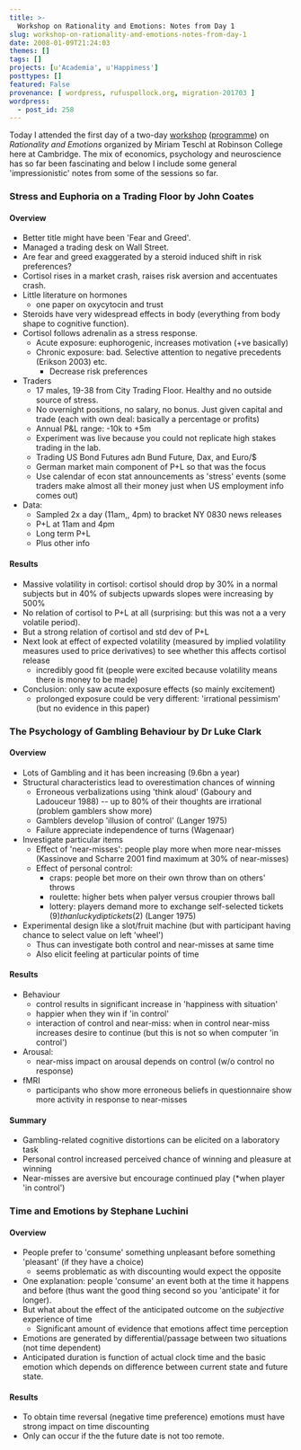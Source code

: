 ```yaml
---
title: >-
  Workshop on Rationality and Emotions: Notes from Day 1
slug: workshop-on-rationality-and-emotions-notes-from-day-1
date: 2008-01-09T21:24:03
themes: []
tags: []
projects: [u'Academia', u'Happiness']
posttypes: []
featured: False
provenance: [ wordpress, rufuspollock.org, migration-201703 ]
wordpress:
  - post_id: 258
---
```


Today I attended the first day of a two-day [workshop](http://www.robinson.cam.ac.uk/academic/lectures.php) ([programme](http://www.robinson.cam.ac.uk/academic/robinson_rationality_programme.pdf)) on *Rationality and Emotions* organized by Miriam Teschl at Robinson College here at Cambridge. The mix of economics, psychology and neuroscience has so far been fascinating and below I include some general 'impressionistic' notes from some of the sessions so far.

### Stress and Euphoria on a Trading Floor by John Coates

#### Overview

  * Better title might have been 'Fear and Greed'.
  * Managed a trading desk on Wall Street.
  * Are fear and greed exaggerated by a steroid induced shift in risk preferences?
  * Cortisol rises in a market crash, raises risk aversion and accentuates crash.
  * Little literature on hormones
    * one paper on oxycytocin and trust
  * Steroids have very widespread effects in body (everything from body shape to cognitive function).
  * Cortisol follows adrenalin as a stress response.
    * Acute exposure: euphorogenic, increases motivation (+ve basically)
    * Chronic exposure: bad. Selective attention to negative precedents (Erikson 2003) etc.
      * Decrease risk preferences
  * Traders
    * 17 males, 19-38 from City Trading Floor. Healthy and no outside source of stress.
    * No overnight positions, no salary, no bonus. Just given capital and trade (each with own deal: basically a percentage or profits)
    * Annual P&L range: -10k to +5m
    * Experiment was live because you could not replicate high stakes trading in the lab.
    * Trading US Bond Futures adn Bund Future, Dax, and Euro/$
    * German market main component of P+L so that was the focus
    * Use calendar of econ stat announcements as 'stress' events (some traders make almost all their money just when US employment info comes out)
  * Data:
    * Sampled 2x a day (11am,, 4pm) to bracket NY 0830 news releases
    * P+L at 11am and 4pm
    * Long term P+L
    * Plus other info

#### Results

  * Massive volatility in cortisol: cortisol should drop by 30% in a normal subjects but in 40% of subjects upwards slopes were increasing by 500%
  * No relation of cortisol to P+L at all (surprising: but this was not a a very volatile period).
  * But a strong relation of cortisol and std dev of P+L 
  * Next look at effect of expected volatility (measured by implied volatility measures used to price derivatives) to see whether this affects cortisol release
    * incredibly good fit (people were excited because volatility means there is money to be made)
  * Conclusion: only saw acute exposure effects (so mainly excitement)
    * prolonged exposure could be very different: 'irrational pessimism' (but no evidence in this paper)

### The Psychology of Gambling Behaviour by Dr Luke Clark

#### Overview

  * Lots of Gambling and it has been increasing (9.6bn a year)
  * Structural characteristics lead to overestimation chances of winning
    * Erroneous verbalizations using 'think aloud' (Gaboury and Ladouceur 1988) -- up to 80% of their thoughts are irrational (problem gamblers show more)
    * Gamblers develop 'illusion of control' (Langer 1975)
    * Failure appreciate independence of turns (Wagenaar)
  * Investigate particular items
    * Effect of 'near-misses': people play more when more near-misses (Kassinove and Scharre 2001 find maximum at 30% of near-misses)
    * Effect of personal control:
      * craps: people bet more on their own throw than on others' throws
      * roulette: higher bets when palyer versus croupier throws ball
      * lottery: players demand more to exchange self-selected tickets ($9) than lucky dip tickets ($2) (Langer 1975)
  * Experimental design like a slot/fruit machine (but with participant having chance to select value on left 'wheel')
    * Thus can investigate both control and near-misses at same time
    * Also elicit feeling at particular points of time

#### Results
  
  * Behaviour
    * control results in significant increase in 'happiness with situation'
    * happier when they win if 'in control'
    * interaction of control and near-miss: when in control near-miss increases desire to continue (but this is not so when computer 'in control')
  * Arousal:
    * near-miss impact on arousal depends on control (w/o control no response)
  * fMRI
    * participants who show more erroneous beliefs in questionnaire show more activity in response to near-misses

#### Summary

  * Gambling-related cognitive distortions can be elicited on a laboratory task
  * Personal control increased perceived chance of winning and pleasure at winning
  * Near-misses are aversive but encourage continued play (*when player 'in control')


### Time and Emotions by Stephane Luchini

#### Overview

  * People prefer to 'consume' something unpleasant before something 'pleasant' (if they have a choice)
    * seems problematic as with discounting would expect the opposite
  * One explanation: people 'consume' an event both at the time it happens and before (thus want the good thing second so you 'anticipate' it for longer).
  * But what about the effect of the anticipated outcome on the *subjective* experience of time
    * Significant amount of evidence that emotions affect time perception
  * Emotions are generated by differential/passage between two situations (not time dependent)
  * Anticipated duration is function of actual clock time and the basic emotion which depends on difference between current state and future state.

#### Results

  * To obtain time reversal (negative time preference) emotions must have strong impact on time discounting
  * Only can occur if the the future date is not too remote.


